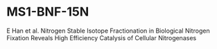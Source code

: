 # MS1-BNF-15N
E Han et al. Nitrogen Stable Isotope Fractionation in Biological Nitrogen Fixation Reveals High Efficiency Catalysis of Cellular Nitrogenases
